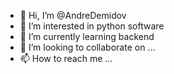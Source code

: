 - 👋 Hi, I’m @AndreDemidov
- 👀 I’m interested in python software
- 🌱 I’m currently learning backend
- 💞️ I’m looking to collaborate on ...
- 📫 How to reach me ...

<!---
AndreDemidov/AndreDemidov is a ✨ special ✨ repository because its `README.md` (this file) appears on your GitHub profile.
You can click the Preview link to take a look at your changes.
--->
